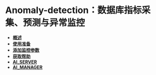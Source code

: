 # Anomaly-detection：数据库指标采集、预测与异常监控<a name="ZH-CN_TOPIC_0296549224"></a>

-   **[概述](概述-43.md)**  
-   **[使用准备](使用准备-8.md)**  
-   **[添加监控参数](添加监控参数.md)**  
-   **[获取帮助](获取帮助-9.md)**  
-   **[AI_SERVER](AI_SERVER.md)**  
-   **[AI_MANAGER](AI_MANAGER.md)**  


